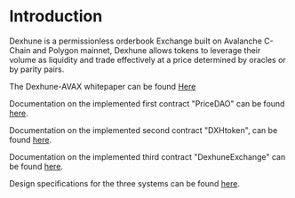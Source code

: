 # Introduction 
Dexhune is a permissionless orderbook Exchange built on Avalanche C-Chain and Polygon mainnet, Dexhune allows tokens to leverage their volume as liquidity and trade effectively at a price determined by oracles or by parity pairs. 

The Dexhune-AVAX whitepaper can be found [Here](https://files.catbox.moe/iwn6lg.pdf)

Documentation on the implemented first contract "PriceDAO" can be found [here](https://medium.com/@genericmage1127/live-testnet-price-dao-627488da0f98).

Documentation on the implemented second contract "DXHtoken", can be found [here](https://medium.com/@genericmage1127/live-testnet-dxh-token-3256068d3906). 

Documentation on the implemented third contract "DexhuneExchange" can be found [here](https://medium.com/@genericmage1127/on-testnet-dexhune-distributed-exchange-86a20204d349).

Design specifications for the three systems can be found [here](https://github.com/ElixExo/PengProtocol/tree/Dexhune/documents).
